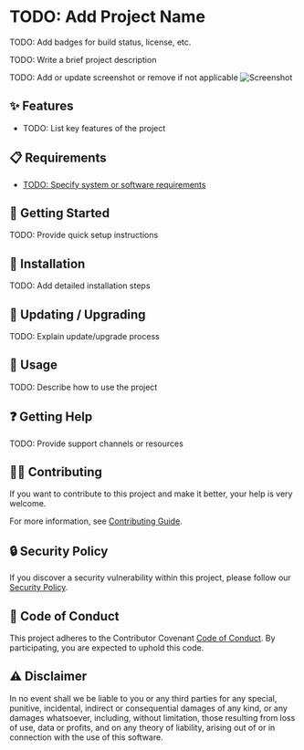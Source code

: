 # TODO: Add Project Name

TODO: Add badges for build status, license, etc.

TODO: Write a brief project description

TODO: Add or update screenshot or remove if not applicable
![Screenshot](assets/screenshot.png)

## ✨ Features

- TODO: List key features of the project

## 📋 Requirements

- [TODO: Specify system or software requirements](TODO)

## 🏁 Getting Started

TODO: Provide quick setup instructions

## 🔧 Installation

TODO: Add detailed installation steps

## 🔄 Updating / Upgrading

TODO: Explain update/upgrade process

## 📝 Usage

TODO: Describe how to use the project

## ❓ Getting Help

TODO: Provide support channels or resources

## 🤝🏽 Contributing

If you want to contribute to this project and make it better, your help is very
welcome.

For more information, see [Contributing Guide](https://github.com/erdaltsksn/.github/blob/main/CONTRIBUTING.md).

## 🔒 Security Policy

If you discover a security vulnerability within this project, please follow our
[Security Policy](?tab=security-ov-file).

## 📜 Code of Conduct

This project adheres to the Contributor Covenant [Code of Conduct](?tab=coc-ov-file).
By participating, you are expected to uphold this code.

## ⚠️ Disclaimer

In no event shall we be liable to you or any third parties for any special,
punitive, incidental, indirect or consequential damages of any kind, or any
damages whatsoever, including, without limitation, those resulting from loss of
use, data or profits, and on any theory of liability, arising out of or in
connection with the use of this software.
